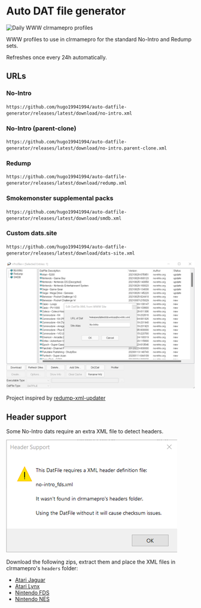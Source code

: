 # Auto DAT file generator

![Daily WWW clrmamepro profiles](https://github.com/hugo19941994/auto-datfile-generator/workflows/Daily%20WWW%20clrmamepro%20profiles/badge.svg)

WWW profiles to use in clrmamepro for the standard No-Intro and Redump sets.

Refreshes once every 24h automatically.

## URLs

### No-Intro

`https://github.com/hugo19941994/auto-datfile-generator/releases/latest/download/no-intro.xml`

### No-Intro (parent-clone)

`https://github.com/hugo19941994/auto-datfile-generator/releases/latest/download/no-intro.parent-clone.xml`

### Redump

`https://github.com/hugo19941994/auto-datfile-generator/releases/latest/download/redump.xml`

### Smokemonster supplemental packs

`https://github.com/hugo19941994/auto-datfile-generator/releases/latest/download/smdb.xml`

### Custom dats.site

`https://github.com/hugo19941994/auto-datfile-generator/releases/latest/download/dats-site.xml`

![clrmamepro screenshot](./img/clrmamepro.png)

Project inspired by [redump-xml-updater](https://github.com/bilakispa/redump-xml-updater)

## Header support

Some No-Intro dats require an extra XML file to detect headers.

![clrmamepro header warning screenshot](./img/headers.png)

Download the following zips, extract them and place the XML files in clrmamepro's `headers` folder:

- [Atari Jaguar](https://datomatic.no-intro.org/stuff/header_a7800.zip)
- [Atari Lynx](https://datomatic.no-intro.org/stuff/header_lynx.zip)
- [Nintendo FDS](https://datomatic.no-intro.org/stuff/header_fds.zip)
- [Nintendo NES](https://datomatic.no-intro.org/stuff/header_nes.zip)
